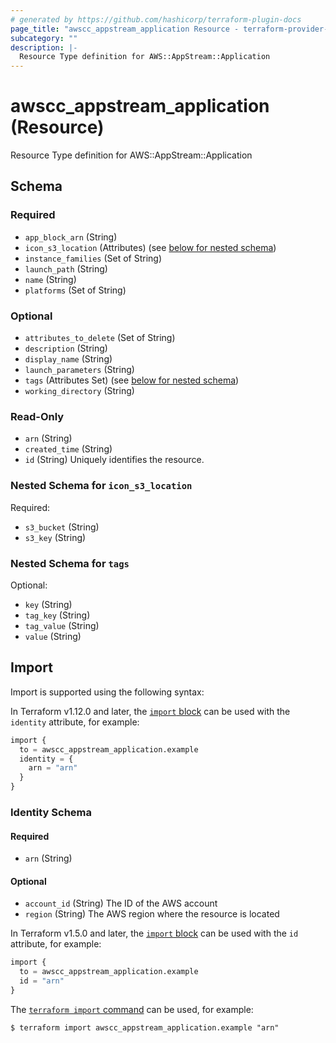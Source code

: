 ```yaml
---
# generated by https://github.com/hashicorp/terraform-plugin-docs
page_title: "awscc_appstream_application Resource - terraform-provider-awscc"
subcategory: ""
description: |-
  Resource Type definition for AWS::AppStream::Application
---
```


# awscc_appstream_application (Resource)

Resource Type definition for AWS::AppStream::Application



<!-- schema generated by tfplugindocs -->
## Schema

### Required

- `app_block_arn` (String)
- `icon_s3_location` (Attributes) (see [below for nested schema](#nestedatt--icon_s3_location))
- `instance_families` (Set of String)
- `launch_path` (String)
- `name` (String)
- `platforms` (Set of String)

### Optional

- `attributes_to_delete` (Set of String)
- `description` (String)
- `display_name` (String)
- `launch_parameters` (String)
- `tags` (Attributes Set) (see [below for nested schema](#nestedatt--tags))
- `working_directory` (String)

### Read-Only

- `arn` (String)
- `created_time` (String)
- `id` (String) Uniquely identifies the resource.

<a id="nestedatt--icon_s3_location"></a>
### Nested Schema for `icon_s3_location`

Required:

- `s3_bucket` (String)
- `s3_key` (String)


<a id="nestedatt--tags"></a>
### Nested Schema for `tags`

Optional:

- `key` (String)
- `tag_key` (String)
- `tag_value` (String)
- `value` (String)

## Import

Import is supported using the following syntax:

In Terraform v1.12.0 and later, the [`import` block](https://developer.hashicorp.com/terraform/language/import) can be used with the `identity` attribute, for example:

```terraform
import {
  to = awscc_appstream_application.example
  identity = {
    arn = "arn"
  }
}
```

<!-- schema generated by tfplugindocs -->
### Identity Schema

#### Required

- `arn` (String)

#### Optional

- `account_id` (String) The ID of the AWS account
- `region` (String) The AWS region where the resource is located

In Terraform v1.5.0 and later, the [`import` block](https://developer.hashicorp.com/terraform/language/import) can be used with the `id` attribute, for example:

```terraform
import {
  to = awscc_appstream_application.example
  id = "arn"
}
```

The [`terraform import` command](https://developer.hashicorp.com/terraform/cli/commands/import) can be used, for example:

```shell
$ terraform import awscc_appstream_application.example "arn"
```
